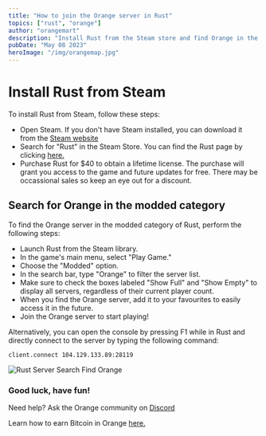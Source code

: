 ```yaml
---
title: "How to join the Orange server in Rust"
topics: ["rust", "orange"]
author: "orangemart"
description: "Install Rust from the Steam store and find Orange in the modded category"
pubDate: "May 08 2023"
heroImage: "/img/orangemap.jpg"
---
```


# Install Rust from Steam

To install Rust from Steam, follow these steps:

- Open Steam. If you don't have Steam installed, you can download it from the
  <a href="https://store.steampowered.com/about/" target="_blank"> Steam website </a>
- Search for "Rust" in the Steam Store. You can find the Rust page by clicking
  <a href="https://store.steampowered.com/agecheck/app/252490/" target="_blank"> here.</a>
- Purchase Rust for $40 to obtain a lifetime license. The purchase will grant you access to the game
  and future updates for free. There may be occassional sales so keep an eye out for a discount.

## Search for Orange in the modded category

To find the Orange server in the modded category of Rust, perform the following steps:

- Launch Rust from the Steam library.
- In the game's main menu, select "Play Game."
- Choose the "Modded" option.
- In the search bar, type "Orange" to filter the server list.
- Make sure to check the boxes labeled "Show Full" and "Show Empty" to display all servers,
  regardless of their current player count.
- When you find the Orange server, add it to your favourites to easily access it in the future.
- Join the Orange server to start playing!

Alternatively, you can open the console by pressing F1 while in Rust and directly connect to the
server by typing the following command:

```
client.connect 104.129.133.89:28119
```

![Rust Server Search Find Orange](https://i.postimg.cc/0QG46gv8/searchorange.jpg)

### Good luck, have fun!

Need help? Ask the Orange community on
<a href="https://dsc.gg/orangemart" target="_blank">Discord</a>

Learn how to earn Bitcoin in Orange
<a href="https://orangem.art/blog/earn-bitcoin/" target="_blank"> here.</a>
